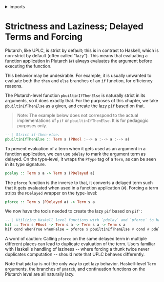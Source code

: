 <details>
<summary> imports </summary>
<p>

```haskell
module Plutarch.Docs.DelayAndForce (hif, pbuiltinIfThenElse) where 
import Plutarch.Prelude
import Plutarch.Builtin.Bool (pbuiltinIfThenElse)
```

</p>
</details>

# Strictness and Laziness; Delayed Terms and Forcing

Plutarch, like UPLC, is strict by default; this is in contrast to Haskell, which is non-strict by default (often called "lazy"). This means that evaluating a function application in Plutarch (`#`) always evaluates the argument before executing the function.

This behavior may be undesirable. For example, it is usually unwanted to evaluate both the `then` and `else` branches of an `if` function, for efficiency reasons.

The Plutarch-level function `pbuiltinIfThenElse` is naturally strict in its
arguments, so it does exactly that. For the purposes of this chapter, we take
`pbuiltinIfThenElse` as a given, and create the lazy `pif` based on that.

> Note: The example below does not correspond to the actual implementations of
> `pif` or `pbuiltinIfThenElse`. It is for pedagogic purposes only.

```hs
-- | Strict if-then-else.
pbuiltinIfThenElse :: Term s (PBool :--> a :--> a :--> a)
```

To prevent evaluation of a term when it gets used as an argument in a function application, we can use `pdelay` to mark the argument term as delayed. On the type-level, it wraps the `PType` tag of a `Term`, as can be seen in its type signature.

```hs
pdelay :: Term s a -> Term s (PDelayed a)
```

The `pforce` function is the inverse to that, it converts a delayed term such that it gets evaluated when used in a function application (`#`). Forcing a term strips the `PDelayed` wrapper on the type-level:

```hs
pforce :: Term s (PDelayed a) -> Term s a
```

We now have the tools needed to create the lazy `pif` based on `pif'`:

```haskell
-- | Utilizing Haskell level functions with `pdelay` and `pforce` to have lazy wrapper around `pif`.
hif :: Term s PBool -> Term s a -> Term s a -> Term s a
hif cond whenTrue whenFalse = pforce $ pbuiltinIfThenElse # cond # pdelay whenTrue # pdelay whenFalse
```

A word of caution: Calling `pforce` on the same delayed term in multiple different places can lead to duplicate evaluation of the term. Users familiar with Haskell's handling of laziness -- where forcing a thunk twice never duplicates computation -- should note that UPLC behaves differently.

Note that `pdelay` is not the only way to get lazy behavior. Haskell-level `Term` arguments, the branches of `pmatch`, and continuation functions on the Plutarch level are all naturally lazy.
